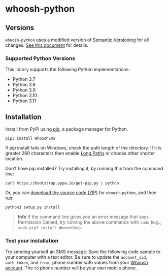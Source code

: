 # whoosh-python
## Versions

`whoosh-python` uses a modified version of [Semantic Versioning](https://semver.org) for all changes. [See this document](VERSIONS.md) for details.

### Supported Python Versions

This library supports the following Python implementations:

- Python 3.7
- Python 3.8
- Python 3.9
- Python 3.10
- Python 3.11

## Installation

Install from PyPi using [pip](https://pip.pypa.io/en/latest/), a
package manager for Python.

```shell
pip3 install WhooshSms
```

If pip install fails on Windows, check the path length of the directory. If it is greater 260 characters then enable [Long Paths](https://docs.microsoft.com/en-us/windows/win32/fileio/maximum-file-path-limitation) or choose other shorter location.

Don't have pip installed? Try installing it, by running this from the command
line:

```shell
curl https://bootstrap.pypa.io/get-pip.py | python
```

Or, you can [download the source code
(ZIP)](https://github.com/totogi/whoosh-python/zipball/main 'whoosh-python
source code') for `whoosh-python`, and then run:

```shell
python3 setup.py install
```

> **Info**
> If the command line gives you an error message that says Permission Denied, try running the above commands with `sudo` (e.g., `sudo pip3 install WhooshSms`).

### Test your installation

Try sending yourself an SMS message. Save the following code sample to your computer with a text editor. Be sure to update the `account_sid`, `auth_token`, and `from_` phone number with values from your [Whoosh account](https://console.whoosh.totogidemos.com). The `to` phone number will be your own mobile phone.
